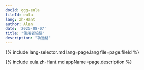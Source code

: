 ```yaml
---
docId: ggg-eula
fileId: eula
lang: zh-Hant
author: Alan
date: '2025-08-07'
title: "使用者協議"
description: "功過格"
---
```


{% include lang-selector.md lang=page.lang file=page.fileId %}

{% include eula.zh-Hant.md appName=page.description %}